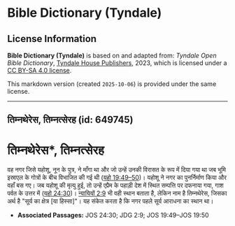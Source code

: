 # Bible Dictionary (Tyndale)

## License Information

**Bible Dictionary (Tyndale)** is based on and adapted from: _Tyndale Open Bible Dictionary_, [Tyndale House Publishers](https://tyndaleopenresources.com/), 2023, which is licensed under a [CC BY-SA 4.0 license](https://creativecommons.org/licenses/by-sa/4.0/legalcode.en).

This markdown version (created `2025-10-06`) is provided under the same license.



--------------------------------

## तिम्नथेरेस, तिम्नत्सेरह (id: 649745)

तिम्नथेरेस\*, तिम्नत्सेरह
=========================

वह नगर जिसे यहोशू, नून के पुत्र, ने माँगा था और जो उन्हें उनकी विरासत के रूप में दिया गया था जब भूमि इस्राएल के गोत्रों के बीच विभाजित की गई थी ([यहो 19:49–50](https://ref.ly/Josh19:49-Josh19:50))। यहोशू ने नगर का पुनर्निर्माण किया और वहाँ बस गए। जब यहोशू की मृत्यु हुई, तो उन्हें एप्रैम के पहाड़ी देश में स्थित सम्पत्ति पर दफनाया गया, गाश पर्वत के उत्तर में ([यहो 24:30](https://ref.ly/Josh24:30))। [न्यायियों 2:9](https://ref.ly/Judg2:9) भी वही स्थान बताता है, लेकिन नाम है तिम्नथेरेस, जिसका अर्थ है "सूर्य का क्षेत्र \[या हिस्सा]"। यह संकेत करता है कि नगर पहले सूर्य आराधना का स्थान था।

* **Associated Passages:** JOS 24:30; JDG 2:9; JOS 19:49–JOS 19:50

